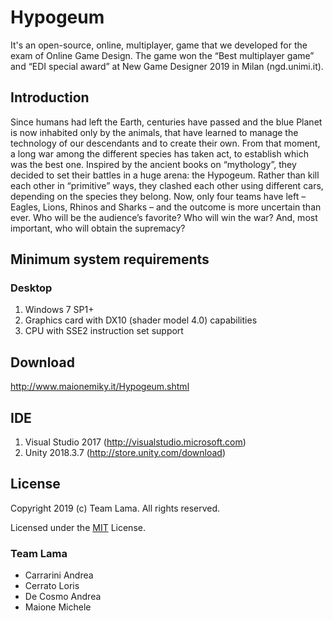 # Hypogeum
It's an open-source, online, multiplayer, game that we developed for the exam of Online Game Design. The game won the “Best multiplayer game” and “EDI special award” at New Game Designer 2019 in Milan (ngd.unimi.it).

## Introduction
Since humans had left the Earth, centuries have passed and the blue Planet is now inhabited only by the animals, that have learned to manage the technology of our descendants and to create their own. From that moment, a long war among the different species has taken act, to establish which was the best one. Inspired by the ancient books on “mythology”, they decided to set their battles in a huge arena: the Hypogeum. Rather than kill each other in “primitive” ways, they clashed each other using different cars, depending on the species they belong. Now, only four teams have left – Eagles, Lions, Rhinos and Sharks – and the outcome is more uncertain than ever. Who will be the audience’s favorite? Who will win the war? And, most important, who will obtain the supremacy?


## Minimum system requirements

### Desktop
1. Windows 7 SP1+
2. Graphics card with DX10 (shader model 4.0) capabilities
3. CPU with SSE2 instruction set support

## Download
http://www.maionemiky.it/Hypogeum.shtml


## IDE
1. Visual Studio 2017 (http://visualstudio.microsoft.com)
2. Unity 2018.3.7 (http://store.unity.com/download)


## License
Copyright 2019 (c) Team Lama. All rights reserved.

Licensed under the [MIT](LICENSE) License.


### Team Lama
* Carrarini Andrea
* Cerrato Loris
* De Cosmo Andrea
* Maione Michele
